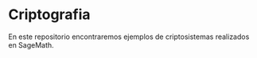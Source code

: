 # Criptografia

En este repositorio encontraremos ejemplos de criptosistemas realizados en SageMath.
